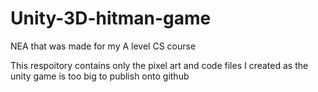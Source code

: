 # Unity-3D-hitman-game
NEA that was made for my A level CS course

This respoitory contains only the pixel art and code files I created as the unity game is too big to publish onto github
